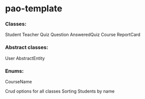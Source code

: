 # pao-template


### Classes:
Student
Teacher
Quiz
Question
AnsweredQuiz
Course
ReportCard


### Abstract classes:
User
AbstractEntity

### Enums:
CourseName


Crud options for all classes
Sorting Students by name
